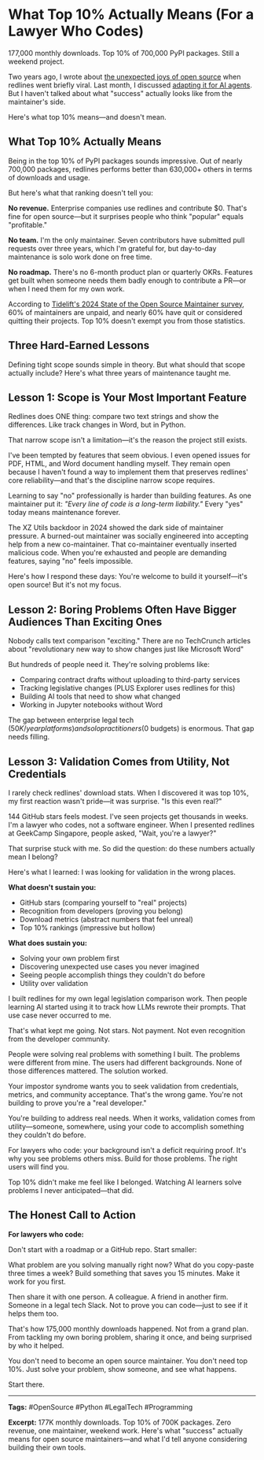 # What Top 10% Actually Means (For a Lawyer Who Codes)

177,000 monthly downloads. Top 10% of 700,000 PyPI packages. Still a weekend project.

Two years ago, I wrote about [the unexpected joys of open source](https://www.alt-counsel.com/the-unexpected-joys-of-open-source/) when redlines went briefly viral. Last month, I discussed [adapting it for AI agents](https://www.alt-counsel.com/open-source-ai-and-why-october-matters/). But I haven't talked about what "success" actually looks like from the maintainer's side.

Here's what top 10% means—and doesn't mean.

## What Top 10% Actually Means

Being in the top 10% of PyPI packages sounds impressive. Out of nearly 700,000 packages, redlines performs better than 630,000+ others in terms of downloads and usage.

But here's what that ranking doesn't tell you:

**No revenue.** Enterprise companies use redlines and contribute $0. That's fine for open source—but it surprises people who think "popular" equals "profitable."

**No team.** I'm the only maintainer. Seven contributors have submitted pull requests over three years, which I'm grateful for, but day-to-day maintenance is solo work done on free time.

**No roadmap.** There's no 6-month product plan or quarterly OKRs. Features get built when someone needs them badly enough to contribute a PR—or when I need them for my own work.

According to [Tidelift's 2024 State of the Open Source Maintainer survey](https://blog.tidelift.com/maintainer-burnout-is-real), 60% of maintainers are unpaid, and nearly 60% have quit or considered quitting their projects. Top 10% doesn't exempt you from those statistics.

## Three Hard-Earned Lessons

Defining tight scope sounds simple in theory. But what should that scope actually include? Here's what three years of maintenance taught me.

## Lesson 1: Scope is Your Most Important Feature

Redlines does ONE thing: compare two text strings and show the differences. Like track changes in Word, but in Python.

That narrow scope isn't a limitation—it's the reason the project still exists.

I've been tempted by features that seem obvious. I even opened issues for PDF, HTML, and Word document handling myself. They remain open because I haven't found a way to implement them that preserves redlines' core reliability—and that's the discipline narrow scope requires.

Learning to say "no" professionally is harder than building features. As one maintainer put it: *"Every line of code is a long-term liability."* Every "yes" today means maintenance forever.

The XZ Utils backdoor in 2024 showed the dark side of maintainer pressure. A burned-out maintainer was socially engineered into accepting help from a new co-maintainer. That co-maintainer eventually inserted malicious code. When you're exhausted and people are demanding features, saying "no" feels impossible.

Here's how I respond these days: You're welcome to build it yourself—it's open source! But it's not my focus.

## Lesson 2: Boring Problems Often Have Bigger Audiences Than Exciting Ones

Nobody calls text comparison "exciting." There are no TechCrunch articles about "revolutionary new way to show changes just like Microsoft Word"

But hundreds of people need it. They're solving problems like:

- Comparing contract drafts without uploading to third-party services
- Tracking legislative changes (PLUS Explorer uses redlines for this)
- Building AI tools that need to show what changed
- Working in Jupyter notebooks without Word

The gap between enterprise legal tech ($50K/year platforms) and solo practitioners ($0 budgets) is enormous. That gap needs filling.

## Lesson 3: Validation Comes from Utility, Not Credentials

I rarely check redlines' download stats. When I discovered it was top 10%, my first reaction wasn't pride—it was surprise. "Is this even real?"

144 GitHub stars feels modest. I've seen projects get thousands in weeks. I'm a lawyer who codes, not a software engineer. When I presented redlines at GeekCamp Singapore, people asked, "Wait, you're a lawyer?"

That surprise stuck with me. So did the question: do these numbers actually mean I belong?

Here's what I learned: I was looking for validation in the wrong places.

**What doesn't sustain you:**
- GitHub stars (comparing yourself to "real" projects)
- Recognition from developers (proving you belong)
- Download metrics (abstract numbers that feel unreal)
- Top 10% rankings (impressive but hollow)

**What does sustain you:**
- Solving your own problem first
- Discovering unexpected use cases you never imagined
- Seeing people accomplish things they couldn't do before
- Utility over validation

I built redlines for my own legal legislation comparison work. Then people learning AI started using it to track how LLMs rewrote their prompts. That use case never occurred to me.

That's what kept me going. Not stars. Not payment. Not even recognition from the developer community.

People were solving real problems with something I built. The problems were different from mine. The users had different backgrounds. None of those differences mattered. The solution worked.

Your impostor syndrome wants you to seek validation from credentials, metrics, and community acceptance. That's the wrong game. You're not building to prove you're a "real developer."

You're building to address real needs. When it works, validation comes from utility—someone, somewhere, using your code to accomplish something they couldn't do before.

For lawyers who code: your background isn't a deficit requiring proof. It's why you see problems others miss. Build for those problems. The right users will find you.

Top 10% didn't make me feel like I belonged. Watching AI learners solve problems I never anticipated—that did.

## The Honest Call to Action

**For lawyers who code:**

Don't start with a roadmap or a GitHub repo. Start smaller:

What problem are you solving manually right now? What do you copy-paste three times a week? Build something that saves you 15 minutes. Make it work for you first.

Then share it with one person. A colleague. A friend in another firm. Someone in a legal tech Slack. Not to prove you can code—just to see if it helps them too.

That's how 175,000 monthly downloads happened. Not from a grand plan. From tackling my own boring problem, sharing it once, and being surprised by who it helped.

You don't need to become an open source maintainer. You don't need top 10%. Just solve your problem, show someone, and see what happens.

Start there.

---

**Tags:** #OpenSource #Python #LegalTech #Programming

**Excerpt:** 177K monthly downloads. Top 10% of 700K packages. Zero revenue, one maintainer, weekend work. Here's what "success" actually means for open source maintainers—and what I'd tell anyone considering building their own tools.